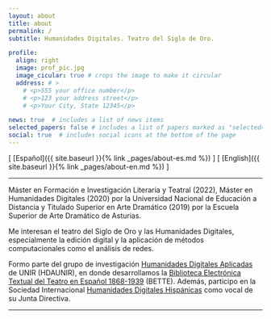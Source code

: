 ```yaml
---
layout: about
title: about
permalink: /
subtitle: Humanidades Digitales. Teatro del Siglo de Oro.

profile:
  align: right
  image: prof_pic.jpg
  image_cicular: true # crops the image to make it circular
  address: # >
    # <p>555 your office number</p>
    # <p>123 your address street</p>
    # <p>Your City, State 12345</p>

news: true  # includes a list of news items
selected_papers: false # includes a list of papers marked as "selected={true}"
social: true  # includes social icons at the bottom of the page
---
```


\[ [Español]({{ site.baseurl }}{% link _pages/about-es.md %}) \] \[ [English]({{ site.baseurl }}{% link _pages/about-en.md %}) \]

---

Máster en Formación e Investigación Literaria y Teatral (2022), Máster en Humanidades Digitales (2020) por la Universidad Nacional de Educación a Distancia y Titulado Superior en Arte Dramático (2019) por la Escuela Superior de Arte Dramático de Asturias.       

Me interesan el teatro del Siglo de Oro y las Humanidades Digitales, especialmente la edición digital y la aplicación de métodos computacionales como el análisis de redes.       
 
Formo parte del grupo de investigación [Humanidades Digitales Aplicadas](http://gruposinvestigacion.unir.net/hdaunir/) de UNIR (HDAUNIR), en donde desarrollamos la [Biblioteca Electrónica Textual del Teatro en Español 1868-1939](https://github.com/GHEDI/BETTE) (BETTE). Además, participo en la Sociedad Internacional [Humanidades Digitales Hispánicas](https://humanidadesdigitaleshispanicas.es/) como vocal de su Junta Directiva.         

---